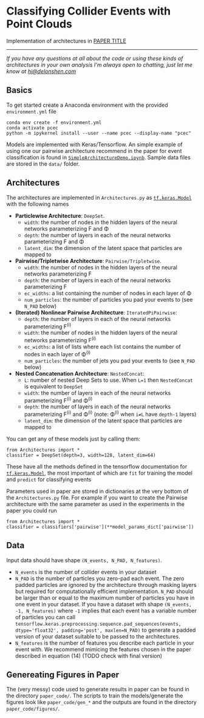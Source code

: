 # Classifying Collider Events with Point Clouds

Implementation of architectures in [PAPER TITLE](https://arxiv.org/abs/xxxx.xxxxx)

------
*If you have any questions at all about the code or using these kinds of architectures in your own analysis I'm always open to chatting, just let me know at [hi@delonshen.com](mailto:hi@delonshen.com)*

## Basics

To get started create a Anaconda environment with the provided `environment.yml` file 
```
conda env create -f environment.yml
conda activate pcec
python -m ipykernel install --user --name pcec --display-name "pcec"
```
Models are implemented with Keras/Tensorflow. An simple example of using one our pairwise architecture recommend in the paper for event classification is found in [`SimpleArchitectureDemo.ipynb`](SimpleArchitectureDemo.ipynb). Sample data files are stored in the `data/` folder. 

## Architectures
The architectures are implemented in `Architectures.py` as [`tf.keras.Model`](https://www.tensorflow.org/api_docs/python/tf/keras/Model) with the following names
- **Particlewise Architecture**: `DeepSet`. 
    - `width`: the number of nodes in the hidden layers of the neural networks parameterizing F and Φ
    - `depth`: the number of layers in each of the neural networks parameterizing F and Φ
    - `latent_dim`: the dimension of the latent space that particles are mapped to 
- **Pairwise/Tripletwise Architecture**: `Pairwise/Tripletwise`. 
    - `width`: the number of nodes in the hidden layers of the neural networks parameterizing F 
    - `depth`: the number of layers in each of the neural networks parameterizing F 
    - `ec_widths`: a list containing the number of nodes in each layer of Φ 
    - `num_particles`: the number of particles you pad your events to (see `N_PAD` below)
- **(Iterated) Nonlinear Pairwise Architecture**: `IteratedPiPairwise`: 
    - `depth`: the number of layers in each of the neural networks parameterizing F<sup>(i)</sup>
    - `width`: the number of nodes in the hidden layers of the neural networks parameterizing F<sup>(i)</sup>
    - `ec_widths`: a list of lists where each list contains the number of nodes in each layer of Φ<sup>(i)</sup>
    - `num_particles`: the number of jets you pad your events to (see `N_PAD` below)
- **Nested Concatenation Architecture**: `NestedConcat`:
    - `L`: number of nested Deep Sets to use. When `L=1` then `NestedConcat` is equivalent to `DeepSet`
    - `width`: the number of layers in each of the neural networks parameterizing F<sup>(i)</sup> and Φ<sup>(i)</sup>
    - `depth`: the number of layers in each of the neural networks parameterizing F<sup>(i)</sup> and Φ<sup>(i)</sup> (note: Φ<sup>(i)</sup> when `i≠L` have `depth-1` layers)
    - `latent_dim`: the dimension of the latent space that particles are mapped to 
    
    
You can get any of these models just by calling them:
```
from Architectures import *
classifier = DeepSet(depth=3, width=128, latent_dim=64)
```

These have all the methods defined in the tensorflow documentation for [`tf.keras.Model`](https://www.tensorflow.org/api_docs/python/tf/keras/Model), the most important of which are `fit` for training the model and `predict` for classifying events

Parameters used in paper are stored in dictionaries at the very bottom of the `Architectures.py` file. For example if you want to create the Pairwise architecture with the same parameter as used in the experiments in the paper you could run
```
from Architectures import *
classifier = classifiers['pairwise'](**model_params_dict['pairwise'])
```

## Data

Input data should have shape `(N_events, N_PAD, N_features)`. 
- `N_events` is the number of collider events in your dataset
- `N_PAD` is the number of particles you zero-pad each event. The zero padded particles are ignored by the architecture through masking layers but required for computationally efficient implementation. `N_PAD` should be larger than or equal to the maximum number of particles you have in one event in your dataset. If you have a dataset with shape `(N_events, -1, N_features)` where `-1` implies that each event has a variable number of particles you can call `tensorflow.keras.preprocessing.sequence.pad_sequences(events, dtype='float32', padding='post', maxlen=N_PAD)` to generate a padded version of your dataset suitable to be passed to the architectures.
- `N_features` is the number of features you describe each particle in your event with. We recommend mimicing the features chosen in the paper described in equation (14) (TODO check with final version)

## Genereating Figures in Paper

The (very messy) code used to generate results in paper can be found in the directory `paper_code/`. The scripts to train the models/generate the figures look like `paper_code/gen_*` and the outputs are found in the directory `paper_code/figures/`.